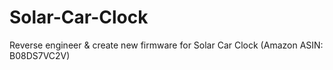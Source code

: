 # Solar-Car-Clock
Reverse engineer &amp; create new firmware for Solar Car Clock (Amazon ASIN: B08DS7VC2V)
